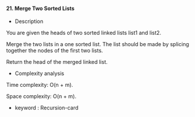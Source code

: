 #### 21. Merge Two Sorted Lists

* Description

You are given the heads of two sorted linked lists list1 and list2.

Merge the two lists in a one sorted list. The list should be made by splicing together the nodes of the first two lists.

Return the head of the merged linked list.

* Complexity analysis

Time complexity: O(n + m).

Space complexity: O(n + m).

* keyword : Recursion-card